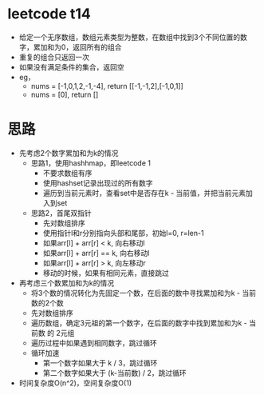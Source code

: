 # leetcode t14
- 给定一个无序数组，数组元素类型为整数，在数组中找到3个不同位置的数字，累加和为0，返回所有的组合
- 重复的组合只返回一次
- 如果没有满足条件的集合，返回空
- eg， 
    - nums = [-1,0,1,2,-1,-4], return [[-1,-1,2],[-1,0,1]]
    - nums = [0], return []
        
# 思路
- 先考虑2个数字累加和为k的情况
    - 思路1，使用hashhmap，即leetcode 1
        - 不要求数组有序
        - 使用hashset记录出现过的所有数字
        - 遍历到当前元素时，查看set中是否存在k - 当前值，并把当前元素加入到set
    - 思路2，首尾双指针
        - 先对数组排序
        - 使用指针l和r分别指向头部和尾部，初始l=0, r=len-1
        - 如果arr[l] + arr[r] < k, 向右移动l
        - 如果arr[l] + arr[r] == k, 向右移动l
        - 如果arr[l] + arr[r] > k, 向左移动r
        - 移动的时候，如果有相同元素，直接跳过
- 再考虑三个数累加和为k的情况
    - 将3个数的情况转化为先固定一个数，在后面的数中寻找累加和为k - 当前数的2个数
    - 先对数组排序
    - 遍历数组，确定3元祖的第一个数字，在后面的数字中找到累加和为k - 当前数 的 2元组
    - 遍历过程中如果遇到相同数字，跳过循环
    - 循环加速
        - 第一个数字如果大于 k / 3，跳过循环
        - 第二个数字如果大于 (k-当前数) / 2，跳过循环
- 时间复杂度O(n^2)，空间复杂度O(1)
